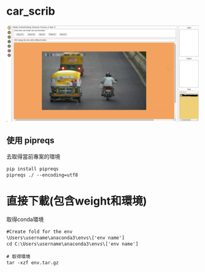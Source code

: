 # car_scrib

![](./static/labell.png)

## 使用 pipreqs 
去取得當前專案的環境

```shell
pip install pipreqs
pipreqs ./ --encoding=utf8
```




# 直接下載(包含weight和環境)

取得conda環境
```shell
#Create fold for the env
\Users\username\anaconda3\envs\['env name']
cd C:\Users\username\anaconda3\envs\['env name']

# 取得環境
tar -xzf env.tar.gz 
```
